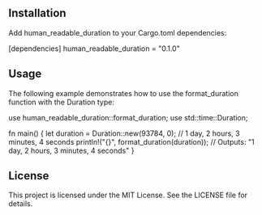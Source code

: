 ## Installation
Add human_readable_duration to your Cargo.toml dependencies:

[dependencies]
human_readable_duration = "0.1.0"

## Usage
The following example demonstrates how to use the format_duration function with the Duration type:

use human_readable_duration::format_duration;
use std::time::Duration;

fn main() {
    let duration = Duration::new(93784, 0); // 1 day, 2 hours, 3 minutes, 4 seconds
    println!("{}", format_duration(duration)); 
    // Outputs: "1 day, 2 hours, 3 minutes, 4 seconds"
}

## License
This project is licensed under the MIT License. See the LICENSE file for details.

